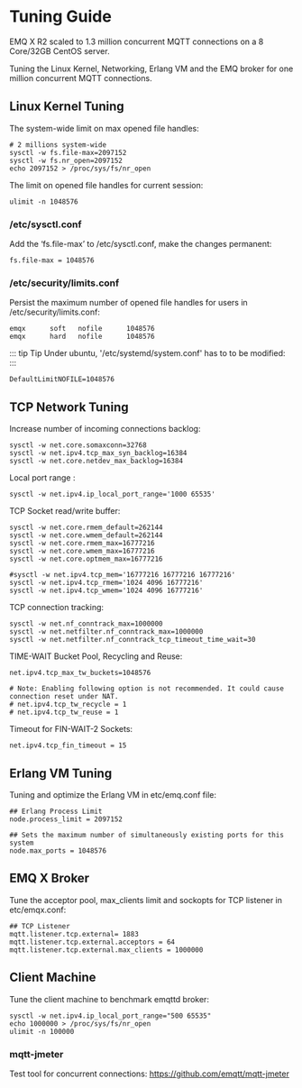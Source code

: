 # Tuning Guide

EMQ X R2 scaled to 1.3 million concurrent MQTT connections on a 8 Core/32GB CentOS server.

Tuning the Linux Kernel, Networking, Erlang VM and the EMQ broker for one million concurrent MQTT connections.

## Linux Kernel Tuning

The system-wide limit on max opened file handles:

    # 2 millions system-wide
    sysctl -w fs.file-max=2097152
    sysctl -w fs.nr_open=2097152
    echo 2097152 > /proc/sys/fs/nr_open

The limit on opened file handles for current session:

    ulimit -n 1048576

### /etc/sysctl.conf

Add the ‘fs.file-max’ to /etc/sysctl.conf, make the changes permanent:

    fs.file-max = 1048576

### /etc/security/limits.conf

Persist the maximum number of opened file handles for users in /etc/security/limits.conf:

    emqx      soft   nofile      1048576
    emqx      hard   nofile      1048576

::: tip Tip
Under ubuntu, '/etc/systemd/system.conf' has to to be modified:
:::

    DefaultLimitNOFILE=1048576

## TCP Network Tuning

Increase number of incoming connections backlog:

    sysctl -w net.core.somaxconn=32768
    sysctl -w net.ipv4.tcp_max_syn_backlog=16384
    sysctl -w net.core.netdev_max_backlog=16384

Local port range :

    sysctl -w net.ipv4.ip_local_port_range='1000 65535'

TCP Socket read/write buffer:

    sysctl -w net.core.rmem_default=262144
    sysctl -w net.core.wmem_default=262144
    sysctl -w net.core.rmem_max=16777216
    sysctl -w net.core.wmem_max=16777216
    sysctl -w net.core.optmem_max=16777216

    #sysctl -w net.ipv4.tcp_mem='16777216 16777216 16777216'
    sysctl -w net.ipv4.tcp_rmem='1024 4096 16777216'
    sysctl -w net.ipv4.tcp_wmem='1024 4096 16777216'

TCP connection tracking:

    sysctl -w net.nf_conntrack_max=1000000
    sysctl -w net.netfilter.nf_conntrack_max=1000000
    sysctl -w net.netfilter.nf_conntrack_tcp_timeout_time_wait=30

TIME-WAIT Bucket Pool, Recycling and Reuse:

    net.ipv4.tcp_max_tw_buckets=1048576

    # Note: Enabling following option is not recommended. It could cause connection reset under NAT.
    # net.ipv4.tcp_tw_recycle = 1
    # net.ipv4.tcp_tw_reuse = 1

Timeout for FIN-WAIT-2 Sockets:

    net.ipv4.tcp_fin_timeout = 15

## Erlang VM Tuning

Tuning and optimize the Erlang VM in etc/emq.conf file:

    ## Erlang Process Limit
    node.process_limit = 2097152

    ## Sets the maximum number of simultaneously existing ports for this system
    node.max_ports = 1048576

## EMQ X Broker

Tune the acceptor pool, max_clients limit and sockopts for TCP listener in etc/emqx.conf:

    ## TCP Listener
    mqtt.listener.tcp.external= 1883
    mqtt.listener.tcp.external.acceptors = 64
    mqtt.listener.tcp.external.max_clients = 1000000

## Client Machine

Tune the client machine to benchmark emqttd broker:

    sysctl -w net.ipv4.ip_local_port_range="500 65535"
    echo 1000000 > /proc/sys/fs/nr_open
    ulimit -n 100000

### mqtt-jmeter

Test tool for concurrent connections: [ https://github.com/emqtt/mqtt-jmeter ](https://github.com/emqtt/mqtt-jmeter)
